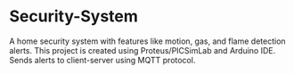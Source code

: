 # Security-System
A home security system with features like motion, gas, and flame detection alerts.
This project is created using Proteus/PICSimLab and Arduino IDE.
Sends alerts to client-server using MQTT protocol. 
